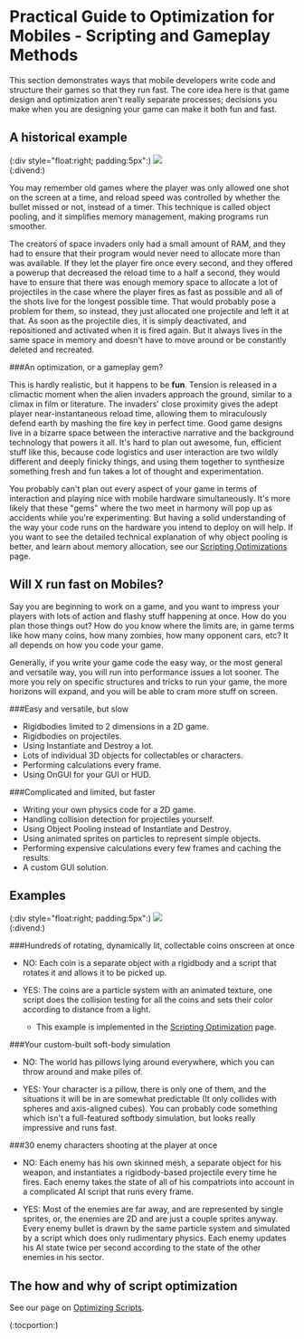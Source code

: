 Practical Guide to Optimization for Mobiles - Scripting and Gameplay Methods
============================================================================


This section demonstrates ways that mobile developers write code and structure their games so that they run fast. The core idea here is that game design and optimization aren't really separate processes; decisions you make when you are designing your game can make it both fun and fast.

A historical example
--------------------


(:div style="float:right; padding:5px":)
![](http://docwiki.hq.unity3d.com/uploads/Main/spaceInvaders.jpg)  
(:divend:)

You may remember old games where the player was only allowed one shot on the screen at a time, and reload speed was controlled by whether the bullet missed or not, instead of a timer. This technique is called <span class=keyword>object pooling</span>, and it simplifies memory management, making programs run smoother. 

The creators of space invaders only had a small amount of RAM, and they had to ensure that their program would never need to allocate more than was available. If they let the player fire once every second, and they offered a powerup that decreased the reload time to a half a second, they would have to ensure that there was enough memory space to allocate a lot of projectiles in the case where the player fires as fast as possible and all of the shots live for the longest possible time. That would probably pose a problem for them, so instead, they just allocated one projectile and left it at that. As soon as the projectile dies, it is simply deactivated, and repositioned and activated when it is fired again. But it always lives in the same space in memory and doesn't have to move around or be constantly deleted and recreated. 

###An optimization, or a gameplay gem?

This is hardly realistic, but it happens to be __fun__. Tension is released in a climactic moment when the alien invaders approach the ground, similar to a climax in film or literature. The invaders' close proximity gives the adept player near-instantaneous reload time, allowing them to miraculously defend earth by mashing the fire key in perfect time. Good game designs live in a bizarre space between the interactive narrative and the background technology that powers it all. It's hard to plan out awesome, fun, efficient stuff like this, because code logistics and user interaction are two wildly different and deeply finicky things, and using them together to synthesize something fresh and fun takes a lot of thought and experimentation. 

You probably can't plan out every aspect of your game in terms of interaction and playing nice with mobile hardware simultaneously. It's more likely that these "gems" where the two meet in harmony will pop up as accidents while you're experimenting. But having a solid understanding of the way your code runs on the hardware you intend to deploy on will help. If you want to see the detailed technical explanation of why object pooling is better, and learn about memory allocation, see our [Scripting Optimizations](Main.iphone-PracticalScriptingOptimizations.html) page.


Will X run fast on Mobiles?
---------------------------


Say you are beginning to work on a game, and you want to impress your players with lots of action and flashy stuff happening at once. How do you plan those things out? How do you know where the limits are, in game terms like how many coins, how many zombies, how many opponent cars, etc? It all depends on how you code your game.

Generally, if you write your game code the easy way, or the most general and versatile way, you will run into performance issues a lot sooner. The more you rely on specific structures and tricks to run your game, the more horizons will expand, and you will be able to cram more stuff on screen.

###Easy and versatile, but slow

* Rigidbodies limited to 2 dimensions in a 2D game.
* Rigidbodies on projectiles.
* Using Instantiate and Destroy a lot.
* Lots of individual 3D objects for collectables or characters.
* Performing calculations every frame.
* Using OnGUI for your GUI or HUD.

###Complicated and limited, but faster

* Writing your own physics code for a 2D game.
* Handling collision detection for projectiles yourself.
* Using Object Pooling instead of Instantiate and Destroy.
* Using animated sprites on particles to represent simple objects.
* Performing expensive calculations every few frames and caching the results.
* A custom GUI solution.

Examples
--------


(:div style="float:right; padding:5px":)
![](http://docwiki.hq.unity3d.com/uploads/Main/coinsLighting.jpg)  
(:divend:)

###Hundreds of rotating, dynamically lit, collectable coins onscreen at once

* NO: Each coin is a separate object with a rigidbody and a script that rotates it and allows it to be picked up.

* YES: The coins are a particle system with an animated texture, one script does the collision testing for all the coins and sets their color according to distance from a light.
    * This example is implemented in the [Scripting Optimization](Main.iphone-PracticalScriptingOptimizations#Animated_Sprite_Particle_System.html) page.

###Your custom-built soft-body simulation

* NO: The world has pillows lying around everywhere, which you can throw around and make piles of.

* YES: Your character is a pillow, there is only one of them, and the situations it will be in are somewhat predictable (It only collides with spheres and axis-aligned cubes). You can probably code something which isn't a full-featured softbody simulation, but looks really impressive and runs fast.

###30 enemy characters shooting at the player at once

* NO: Each enemy has his own skinned mesh, a separate object for his weapon, and instantiates a rigidbody-based projectile every time he fires. Each enemy takes the state of all of his compatriots into account in a complicated AI script that runs every frame.

* YES: Most of the enemies are far away, and are represented by single sprites, or, the enemies are 2D and are just a couple sprites anyway. Every enemy bullet is drawn by the same particle system and simulated by a script which does only rudimentary physics. Each enemy updates his AI state twice per second according to the state of the other enemies in his sector.

The how and why of script optimization
--------------------------------------


See our page on [Optimizing Scripts](Main.iphone-PracticalScriptingOptimizations.html).


(:tocportion:)

